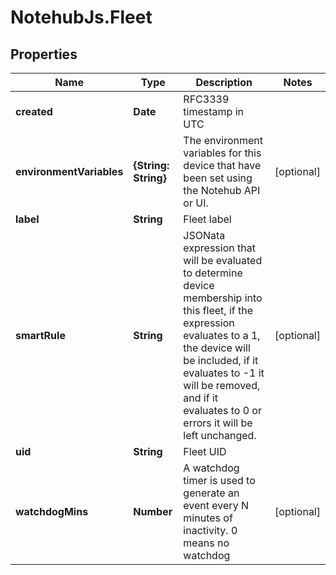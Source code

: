 # NotehubJs.Fleet

## Properties

| Name                     | Type                 | Description                                                                                                                                                                                                                                                        | Notes      |
| ------------------------ | -------------------- | ------------------------------------------------------------------------------------------------------------------------------------------------------------------------------------------------------------------------------------------------------------------ | ---------- |
| **created**              | **Date**             | RFC3339 timestamp in UTC                                                                                                                                                                                                                                           |
| **environmentVariables** | **{String: String}** | The environment variables for this device that have been set using the Notehub API or UI.                                                                                                                                                                          | [optional] |
| **label**                | **String**           | Fleet label                                                                                                                                                                                                                                                        |
| **smartRule**            | **String**           | JSONata expression that will be evaluated to determine device membership into this fleet, if the expression evaluates to a 1, the device will be included, if it evaluates to -1 it will be removed, and if it evaluates to 0 or errors it will be left unchanged. | [optional] |
| **uid**                  | **String**           | Fleet UID                                                                                                                                                                                                                                                          |
| **watchdogMins**         | **Number**           | A watchdog timer is used to generate an event every N minutes of inactivity. 0 means no watchdog                                                                                                                                                                   | [optional] |
